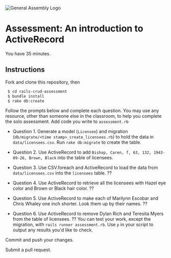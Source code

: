 ![General Assembly Logo](http://i.imgur.com/ke8USTq.png)

# Assessment:  An introduction to ActiveRecord

You have 35 minutes.

## Instructions

Fork and clone this repository, then

```bash
 $ cd rails-crud-assessment
 $ bundle install
 $ rake db:create
```

Follow the prompts below and complete each question.  You may use any resource, other than someone else in the classroom, to help you complete the solo assessment.  Add code you write to `assessment.rb`

- Question 1. Generate a model (`Licensee`) and migration (`db/migrate/<time stamp>_create_licensees.rb`) to hold the data in `data/licensees.csv`.  Run `rake db:migrate` to create the table.


- Question 2. Use ActiveRecord to add `Bishop, Caren, f, 63, 132, 1943-09-26, Brown, Black` into the table of licensees.


- Question 3. Use CSV.foreach and ActiveRecord to load the data from `data/licensees.csv` into the `licensees` table.
??
- Question 4. Use ActiveRecord to retrieve all the licensees with Hazel eye color and Brown or Black hair color.
??
- Question 5. Use ActiveRecord to make each of Marilynn Escobar and Chris Whaley one inch shorter. Look them up by their names.
??
- Question 6. Use ActiveRecord to remove Dylan Rich and Teresita Myers from the table of licensees.
??
You can test your work, except the migration, with `rails runner assessment.rb`.  Use `p` in your script to output any results you'd like to check.

Commit and push your changes.

Submit a pull request.
